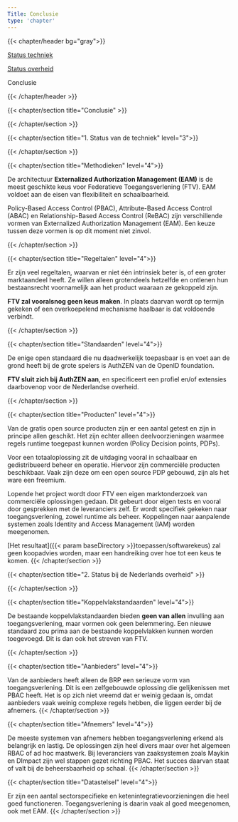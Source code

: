 ```yaml
---
Title: Conclusie
type: 'chapter'
---
```

{{< chapter/header bg="gray">}}

<div class="utrecht-paragraph pt-1 section-navigation">
   <p>
      <a href="../status_techniek">Status techniek</a>
   </p>
</div>
<div class="utrecht-paragraph pt-1 section-navigation">
   <p>
      <a href="../status_nl_overheid">Status overheid</a>
   </p>
</div>
<div class="section-navigation-selected utrecht-paragraph pt-1 section-navigation">
   <p>
      Conclusie
   </p>
</div>

{{< /chapter/header >}}

{{< chapter/section title="Conclusie" >}}

{{< /chapter/section >}}    

{{< chapter/section title="1. Status van de techniek" level="3">}}

{{< /chapter/section >}}

{{< chapter/section title="Methodieken" level="4">}}

De architectuur **Externalized Authorization Management (EAM)** is de meest geschikte keus voor Federatieve Toegangsverlening (FTV).
EAM voldoet aan de eisen van flexibiliteit en schaalbaarheid. 

Policy-Based Access Control (PBAC), Attribute-Based Access Control (ABAC) en Relationship-Based Access Control (ReBAC) zijn verschillende vormen van Externalized Authorization Management (EAM).
Een keuze tussen deze vormen is op dit moment niet zinvol.

{{< /chapter/section >}}

{{< chapter/section title="Regeltalen" level="4">}}

Er zijn veel regeltalen, waarvan er niet één intrinsiek beter is, of een groter marktaandeel heeft. Ze willen alleen grotendeels hetzelfde en ontlenen hun bestaansrecht voornamelijk aan het product waaraan ze gekoppeld zijn. 

**FTV zal vooralsnog geen keus maken**. In plaats daarvan wordt op termijn gekeken of een overkoepelend mechanisme haalbaar is dat voldoende verbindt.

{{< /chapter/section >}}

{{< chapter/section title="Standaarden" level="4">}}

De enige open standaard die nu daadwerkelijk toepasbaar is en voet aan de grond heeft bij de grote spelers is AuthZEN van de OpenID foundation.

**FTV sluit zich bij AuthZEN aan**, en specificeert een profiel en/of extensies daarbovenop voor de Nederlandse overheid. 

{{< /chapter/section >}}

{{< chapter/section title="Producten" level="4">}}

Van de gratis open source producten zijn er een aantal getest en zijn in principe allen geschikt. Het zijn echter alleen deelvoorzieningen waarmee regels runtime toegepast kunnen worden (Policy Decision points, PDPs). 

Voor een totaaloplossing zit de uitdaging vooral in schaalbaar en gedistribueerd beheer en operatie. Hiervoor zijn commerciële producten beschikbaar. Vaak zijn deze om een open source PDP gebouwd, zijn als het ware een freemium.

Lopende het project wordt door FTV een eigen marktonderzoek van commerciële oplossingen gedaan. Dit gebeurt door eigen tests en vooral door gesprekken met de leveranciers zelf. Er wordt specifiek gekeken naar toegangsverlening, zowel runtime als beheer. Koppelingen naar aanpalende systemen zoals Identity and Access Management (IAM) worden meegenomen. 

[Het resultaat]({{< param baseDirectory >}}toepassen/softwarekeus) zal geen koopadvies worden, maar een handreiking over hoe tot een keus te komen.
{{< /chapter/section >}}

{{< chapter/section title="2. Status bij de Nederlands overheid" >}}

{{< /chapter/section >}}

{{< chapter/section title="Koppelvlakstandaarden" level="4">}}

De bestaande koppelvlakstandaarden bieden **geen van allen** invulling aan toegangsverlening, maar vormen ook geen belemmering. Een nieuwe standaard zou prima aan de bestaande koppelvlakken kunnen worden toegevoegd. Dit is dan ook het streven van FTV.

{{< /chapter/section >}}

{{< chapter/section title="Aanbieders" level="4">}}

Van de aanbieders heeft alleen de BRP een serieuze vorm van toegangsverlening. Dit is een zelfgebouwde oplossing die gelijkenissen met PBAC heeft. Het is op zich niet vreemd dat er weinig gedaan is, omdat aanbieders vaak weinig complexe regels hebben, die liggen eerder bij de afnemers.
{{< /chapter/section >}}

{{< chapter/section title="Afnemers" level="4">}}

De meeste systemen van afnemers hebben toegangsverlening erkend als belangrijk en lastig. De oplossingen zijn heel divers maar over het algemeen RBAC of ad hoc maatwerk. Bij leveranciers van zaaksystemen zoals Maykin en DImpact zijn wel stappen gezet richting PBAC. Het succes daarvan staat of valt bij de beheersbaarheid op schaal.
{{< /chapter/section >}}

{{< chapter/section title="Datastelsel" level="4">}}

Er zijn een aantal sectorspecifieke en ketenintegratievoorzieningen die heel goed functioneren. Toegangsverlening is daarin vaak al goed meegenomen, ook met EAM.
{{< /chapter/section >}}
